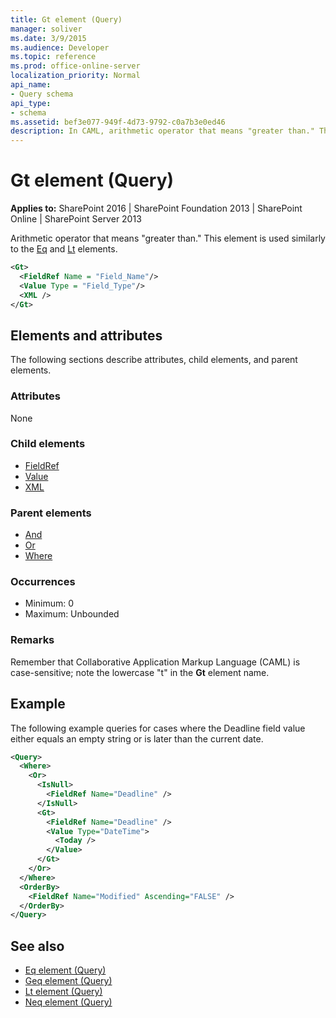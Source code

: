 ```yaml
---
title: Gt element (Query)
manager: soliver
ms.date: 3/9/2015
ms.audience: Developer
ms.topic: reference
ms.prod: office-online-server
localization_priority: Normal
api_name:
- Query schema
api_type:
- schema
ms.assetid: bef3e077-949f-4d73-9792-c0a7b3e0ed46
description: In CAML, arithmetic operator that means "greater than." This element is used similarly to the Eq and Lt elements. 
---
```


# Gt element (Query)

**Applies to:** SharePoint 2016 | SharePoint Foundation 2013 | SharePoint Online | SharePoint Server 2013
  
Arithmetic operator that means "greater than." This element is used similarly to the [Eq](eq-element-query.md) and [Lt](lt-element-query.md) elements. 
  
```XML
<Gt>
  <FieldRef Name = "Field_Name"/>
  <Value Type = "Field_Type"/>
  <XML />
</Gt>
```

## Elements and attributes

The following sections describe attributes, child elements, and parent elements.

### Attributes

None
   
### Child elements

- [FieldRef](fieldref-element-query.md)
- [Value](value-element-query.md)
- [XML](xml-element.md)
   
### Parent elements

- [And](and-element-query.md)
- [Or](or-element-query.md)
- [Where](where-element-query.md)
   
### Occurrences

- Minimum: 0
- Maximum: Unbounded
   
### Remarks

Remember that Collaborative Application Markup Language (CAML) is case-sensitive; note the lowercase "t" in the **Gt** element name. 
  
## Example

The following example queries for cases where the Deadline field value either equals an empty string or is later than the current date.
  
```XML
<Query>
  <Where>
    <Or>
      <IsNull>
        <FieldRef Name="Deadline" />
      </IsNull>
      <Gt>
        <FieldRef Name="Deadline" />
        <Value Type="DateTime">
          <Today />
        </Value>
      </Gt>
    </Or>
  </Where>
  <OrderBy>
    <FieldRef Name="Modified" Ascending="FALSE" />
  </OrderBy>
</Query>
```

## See also

- [Eq element (Query)](eq-element-query.md)  
- [Geq element (Query)](geq-element-query.md)  
- [Lt element (Query)](lt-element-query.md)  
- [Neq element (Query)](neq-element-query.md)

